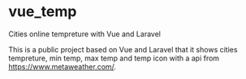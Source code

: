 # vue_temp
Cities online tempreture with Vue and Laravel

This is a public project based on Vue and Laravel that it shows cities tempreture, min temp, max temp and temp icon with a api from https://www.metaweather.com/.
